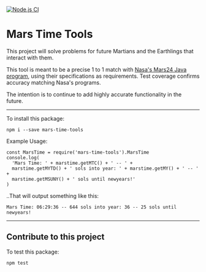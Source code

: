 [![Node.js CI](https://github.com/brettclanton001/mars-time-tools/actions/workflows/node.js.yml/badge.svg)](https://github.com/brettclanton001/mars-time-tools/actions/workflows/node.js.yml)

# Mars Time Tools

This project will solve problems for future Martians and the Earthlings that interact with them.

This tool is meant to be a precise 1 to 1 match with [Nasa's Mars24 Java program](https://www.giss.nasa.gov/tools/mars24/help/algorithm.html),
using their specifications as requirements.  Test coverage confirms accuracy matching Nasa's programs.

The intention is to continue to add highly accurate functionality in the future.

---

To install this package:

```
npm i --save mars-time-tools
```

Example Usage:
```
const MarsTime = require('mars-time-tools').MarsTime
console.log(
  'Mars Time: ' + marstime.getMTC() + ' -- ' +
  marstime.getMYTD() + ' sols into year: ' + marstime.getMY() + ' -- ' +
  marstime.getMSUNY() + ' sols until newyears!'
)
```

..That will output something like this:
```
Mars Time: 06:29:36 -- 644 sols into year: 36 -- 25 sols until newyears!
```

---

## Contribute to this project

To test this package:
```
npm test
```

